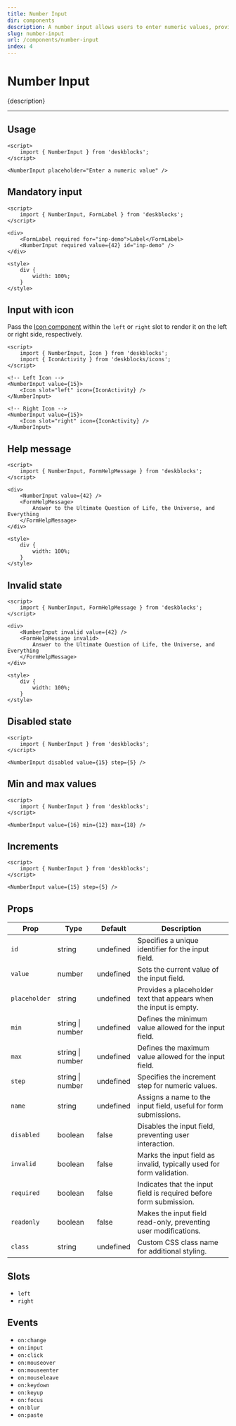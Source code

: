```yaml
---
title: Number Input
dir: components
description: A number input allows users to enter numeric values, providing controls like step increment, validation and range limits.
slug: number-input
url: /components/number-input
index: 4
---
```


# Number Input

{description}

---

## Usage

<!-- Import the `TextInput` component form 'deskblocks'. -->

```svelte example
<script>
	import { NumberInput } from 'deskblocks';
</script>

<NumberInput placeholder="Enter a numeric value" />
```

## Mandatory input

<!--
- To mark the input field as mandatory, pass the `required` prop to the input.
- When using the input with labels, also pass the `required` prop to the label.
- Ensure the `for` prop of the label matches the `id` of the input field to link them properly. -->

```svelte example hideStyle
<script>
	import { NumberInput, FormLabel } from 'deskblocks';
</script>

<div>
	<FormLabel required for="inp-demo">Label</FormLabel>
	<NumberInput required value={42} id="inp-demo" />
</div>

<style>
	div {
		width: 100%;
	}
</style>
```

## Input with icon

<!-- - Icons can be placed on either side of the input field. -->

Pass the [Icon component](/components/icon) within the `left` or `right` slot to render it on the left or right side, respectively.

<!-- - For further icon customization, refer to the [Icon component](/components/icon). -->

```svelte example hideScript
<script>
	import { NumberInput, Icon } from 'deskblocks';
	import { IconActivity } from 'deskblocks/icons';
</script>

<!-- Left Icon -->
<NumberInput value={15}>
	<Icon slot="left" icon={IconActivity} />
</NumberInput>

<!-- Right Icon -->
<NumberInput value={15}>
	<Icon slot="right" icon={IconActivity} />
</NumberInput>
```

## Help message

<!--
To display a help message, use the `FormHelpMessage` component. -->

```svelte example hideStyle
<script>
	import { NumberInput, FormHelpMessage } from 'deskblocks';
</script>

<div>
	<NumberInput value={42} />
	<FormHelpMessage>
		Answer to the Ultimate Question of Life, the Universe, and Everything
	</FormHelpMessage>
</div>

<style>
	div {
		width: 100%;
	}
</style>
```

## Invalid state

<!--
- To indicate that the input field is invalid, pass the `invalid` prop to the input.
- Use the `FormErrorMessage` component to display the corresponding error message. -->

```svelte example hideStyle
<script>
	import { NumberInput, FormHelpMessage } from 'deskblocks';
</script>

<div>
	<NumberInput invalid value={42} />
	<FormHelpMessage invalid>
		Answer to the Ultimate Question of Life, the Universe, and Everything
	</FormHelpMessage>
</div>

<style>
	div {
		width: 100%;
	}
</style>
```

## Disabled state

<!-- Pass the `disabled` prop to disable the input field. -->

```svelte example hideScript
<script>
	import { NumberInput } from 'deskblocks';
</script>

<NumberInput disabled value={15} step={5} />
```

## Min and max values

<!-- Set the minimum and maximum allowable values using the `min` and `max` props. -->

```svelte example
<script>
	import { NumberInput } from 'deskblocks';
</script>

<NumberInput value={16} min={12} max={18} />
```

## Increments

<!-- Use the `step` prop to specify the increment value for the input field. -->

```svelte example
<script>
	import { NumberInput } from 'deskblocks';
</script>

<NumberInput value={15} step={5} />
```

## Props

| Prop          | Type             | Default   | Description                                                           |
| ------------- | ---------------- | --------- | --------------------------------------------------------------------- |
| `id`          | string           | undefined | Specifies a unique identifier for the input field.                    |
| `value`       | number           | undefined | Sets the current value of the input field.                            |
| `placeholder` | string           | undefined | Provides a placeholder text that appears when the input is empty.     |
| `min`         | string \| number | undefined | Defines the minimum value allowed for the input field.                |
| `max`         | string \| number | undefined | Defines the maximum value allowed for the input field.                |
| `step`        | string \| number | undefined | Specifies the increment step for numeric values.                      |
| `name`        | string           | undefined | Assigns a name to the input field, useful for form submissions.       |
| `disabled`    | boolean          | false     | Disables the input field, preventing user interaction.                |
| `invalid`     | boolean          | false     | Marks the input field as invalid, typically used for form validation. |
| `required`    | boolean          | false     | Indicates that the input field is required before form submission.    |
| `readonly`    | boolean          | false     | Makes the input field read-only, preventing user modifications.       |
| `class`       | string           | undefined | Custom CSS class name for additional styling.                         |

## Slots

- `left`
- `right`

## Events

- `on:change`
- `on:input`
- `on:click`
- `on:mouseover`
- `on:mouseenter`
- `on:mouseleave`
- `on:keydown`
- `on:keyup`
- `on:focus`
- `on:blur`
- `on:paste`
